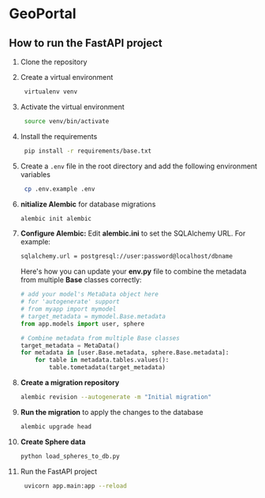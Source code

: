 # GeoPortal

## __How to run the FastAPI project__

1. Clone the repository
2. Create a virtual environment
   ```bash
    virtualenv venv
    ```
3. Activate the virtual environment
    ```bash
     source venv/bin/activate
     ```
4. Install the requirements
   ```bash
    pip install -r requirements/base.txt
    ```
5. Create a `.env` file in the root directory and add the following environment variables
   ```bash
    cp .env.example .env
    ```
6. **nitialize Alembic** for database migrations
    ```bash
    alembic init alembic
    ```
7. **Configure Alembic:** Edit __alembic.ini__ to set the SQLAlchemy URL. For example:
    ```bash
    sqlalchemy.url = postgresql://user:password@localhost/dbname
    ```
    Here's how you can update your __env.py__ file to combine the metadata from multiple __Base__ classes correctly:

    ```python
    # add your model's MetaData object here
    # for 'autogenerate' support
    # from myapp import mymodel
    # target_metadata = mymodel.Base.metadata
    from app.models import user, sphere
    
    # Combine metadata from multiple Base classes
    target_metadata = MetaData()
    for metadata in [user.Base.metadata, sphere.Base.metadata]:
        for table in metadata.tables.values():
            table.tometadata(target_metadata)
    
    ```

8. **Create a migration repository**
    ```bash
    alembic revision --autogenerate -m "Initial migration"
    ```
9. **Run the migration** to apply the changes to the database
    ```bash
    alembic upgrade head
    ```

10. **Create Sphere data**
    ```bash
    python load_spheres_to_db.py
    ```

11. Run the FastAPI project
    ```bash
     uvicorn app.main:app --reload
     ```